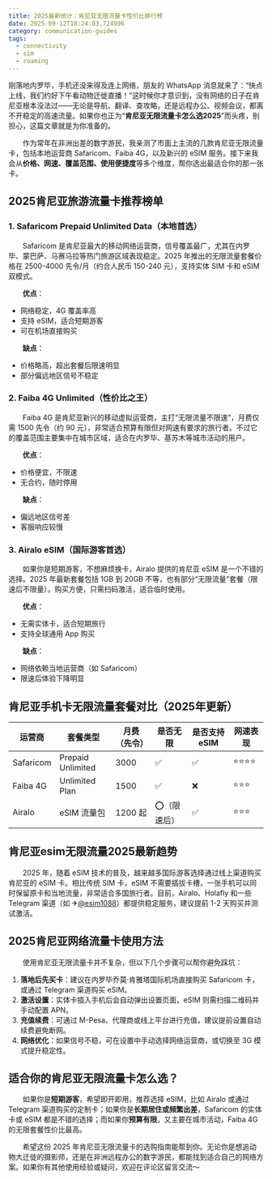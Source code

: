 ```yaml
---
title: 2025最新统计：肯尼亚无限流量卡性价比排行榜
date: 2025-09-12T18:24:03.724996
category: communication-guides
tags:
  - connectivity
  - sim
  - roaming
---
```


刚落地内罗毕，手机还没来得及连上网络，朋友的 WhatsApp 消息就来了：“快点上线，我们约好下午看动物迁徙直播！”这时候你才意识到，没有网络的日子在肯尼亚根本没法过——无论是导航、翻译、查攻略，还是远程办公、视频会议，都离不开稳定的高速流量。如果你也正为“**肯尼亚无限流量卡怎么选2025**”而头疼，别担心，这篇文章就是为你准备的。

　　作为常年在非洲出差的数字游民，我亲测了市面上主流的几款肯尼亚无限流量卡，包括本地运营商 Safaricom、Faiba 4G，以及新兴的 eSIM 服务。接下来我会从**价格、网速、覆盖范围、使用便捷度**等多个维度，帮你选出最适合你的那一张卡。

## 2025肯尼亚旅游流量卡推荐榜单

### 1. Safaricom Prepaid Unlimited Data（本地首选）
　　Safaricom 是肯尼亚最大的移动网络运营商，信号覆盖最广，尤其在内罗毕、蒙巴萨、马赛马拉等热门旅游区域表现稳定。2025 年推出的无限流量套餐价格在 2500-4000 先令/月（约合人民币 150-240 元），支持实体 SIM 卡和 eSIM 双模式。

　　**优点**：
- 网络稳定，4G 覆盖率高
- 支持 eSIM，适合短期游客
- 可在机场直接购买

　　**缺点**：
- 价格略高，超出套餐后限速明显
- 部分偏远地区信号不稳定

### 2. Faiba 4G Unlimited（性价比之王）
　　Faiba 4G 是肯尼亚新兴的移动虚拟运营商，主打“无限流量不限速”，月费仅需 1500 先令（约 90 元），非常适合预算有限但对网速有要求的旅行者。不过它的覆盖范围主要集中在城市区域，适合在内罗毕、基苏木等城市活动的用户。

　　**优点**：
- 价格便宜，不限速
- 无合约，随时停用

　　**缺点**：
- 偏远地区信号差
- 客服响应较慢

### 3. Airalo eSIM（国际游客首选）
　　如果你是短期游客，不想麻烦换卡，Airalo 提供的肯尼亚 eSIM 是一个不错的选择。2025 年最新套餐包括 1GB 到 20GB 不等，也有部分“无限流量”套餐（限速后不限量）。购买方便，只需扫码激活，适合临时使用。

　　**优点**：
- 无需实体卡，适合短期旅行
- 支持全球通用 App 购买

　　**缺点**：
- 网络依赖当地运营商（如 Safaricom）
- 限速后体验下降明显

## 肯尼亚手机卡无限流量套餐对比（2025年更新）

| 运营商 | 套餐类型 | 月费（先令） | 是否无限 | 是否支持 eSIM | 网速表现 |
|--------|-----------|----------------|------------|------------------|-------------|
| Safaricom | Prepaid Unlimited | 3000 | ✅ | ✅ | ⭐⭐⭐⭐ |
| Faiba 4G | Unlimited Plan | 1500 | ✅ | ❌ | ⭐⭐⭐ |
| Airalo | eSIM 流量包 | 1200 起 | ⭕（限速后） | ✅ | ⭐⭐⭐ |

## 肯尼亚esim无限流量2025最新趋势

　　2025 年，随着 eSIM 技术的普及，越来越多国际游客选择通过线上渠道购买肯尼亚的 eSIM 卡。相比传统 SIM 卡，eSIM 不需要插拔卡槽，一张手机可以同时保留原卡和当地流量，非常适合多国旅行者。目前，Airalo、Holafly 和一些 Telegram 渠道（如 ✈[@esim1088](https://t.me/s/esim1088)）都提供稳定服务，建议提前 1-2 天购买并测试激活。

## 2025肯尼亚网络流量卡使用方法

　　使用肯尼亚无限流量卡并不复杂，但以下几个步骤可以帮你避免踩坑：

1. **落地后先买卡**：建议在内罗毕乔莫·肯雅塔国际机场直接购买 Safaricom 卡，或通过 Telegram 渠道购买 eSIM。
2. **激活设置**：实体卡插入手机后会自动弹出设置页面，eSIM 则需扫描二维码并手动配置 APN。
3. **充值续费**：可通过 M-Pesa、代理商或线上平台进行充值，建议提前设置自动续费避免断网。
4. **网络优化**：如果信号不稳，可在设置中手动选择网络运营商，或切换至 3G 模式提升稳定性。

## 适合你的肯尼亚无限流量卡怎么选？

　　如果你是**短期游客**，希望即开即用，推荐选择 eSIM，比如 Airalo 或通过 Telegram 渠道购买的定制卡；如果你是**长期居住或频繁出差**，Safaricom 的实体卡或 eSIM 都是不错的选择；而如果你**预算有限**，又主要在城市活动，Faiba 4G 的无限套餐性价比最高。

　　希望这份 2025 年肯尼亚无限流量卡的选购指南能帮到你。无论你是想追动物大迁徙的摄影师，还是在非洲远程办公的数字游民，都能找到适合自己的网络方案。如果你有其他使用经验或疑问，欢迎在评论区留言交流～